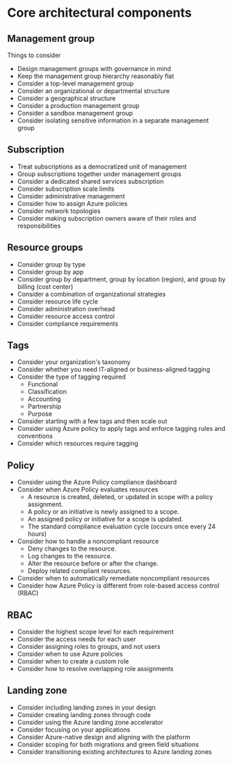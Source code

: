 # Core architectural components

## Management group

Things to consider
- Design management groups with governance in mind
- Keep the management group hierarchy reasonably flat
- Consider a top-level management group
- Consider an organizational or departmental structure
- Consider a geographical structure
- Consider a production management group
- Consider a sandbox management group
- Consider isolating sensitive information in a separate management group

## Subscription

- Treat subscriptions as a democratized unit of management
- Group subscriptions together under management groups
- Consider a dedicated shared services subscription
- Consider subscription scale limits
- Consider administrative management
- Consider how to assign Azure policies
- Consider network topologies
- Consider making subscription owners aware of their roles and responsibilities

## Resource groups

- Consider group by type
- Consider group by app
- Consider group by department, group by location (region), and group by billing (cost center)
- Consider a combination of organizational strategies
- Consider resource life cycle
- Consider administration overhead
- Consider resource access control
- Consider compliance requirements

## Tags

- Consider your organization's taxonomy
- Consider whether you need IT-aligned or business-aligned tagging
- Consider the type of tagging required
   - Functional
   - Classification
   - Accounting
   - Partnership
   - Purpose
- Consider starting with a few tags and then scale out
- Consider using Azure policy to apply tags and enforce tagging rules and conventions
- Consider which resources require tagging

## Policy
- Consider using the Azure Policy compliance dashboard
- Consider when Azure Policy evaluates resources
   - A resource is created, deleted, or updated in scope with a policy assignment.
   - A policy or an initiative is newly assigned to a scope.
   - An assigned policy or initiative for a scope is updated.
   - The standard compliance evaluation cycle (occurs once every 24 hours)
- Consider how to handle a noncompliant resource
   - Deny changes to the resource.
   - Log changes to the resource.
   - Alter the resource before or after the change.
   - Deploy related compliant resources.
- Consider when to automatically remediate noncompliant resources
- Consider how Azure Policy is different from role-based access control (RBAC)

## RBAC

- Consider the highest scope level for each requirement
- Consider the access needs for each user
- Consider assigning roles to groups, and not users
- Consider when to use Azure policies
- Consider when to create a custom role
- Consider how to resolve overlapping role assignments

## Landing zone

- Consider including landing zones in your design
- Consider creating landing zones through code
- Consider using the Azure landing zone accelerator
- Consider focusing on your applications
- Consider Azure-native design and aligning with the platform
- Consider scoping for both migrations and green field situations
- Consider transitioning existing architectures to Azure landing zones